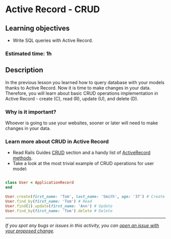 # Active Record - CRUD

## Learning objectives

- Write SQL queries with Active Record.

### Estimated time: 1h

## Description
In the previous lesson you learned how to query database with your models thanks to Active Record. Now it is time to make changes in your data.
Therefore, you will learn about basic CRUD operations implementation in Active Record - create (C), read (R), update (U), and delete (D). 

### Why is it important?
Whoever is going to use your websites, sooner or later will need to make changes in your data.

### Learn more about CRUD in Active Record

- Read Rails Guides [CRUD](https://guides.rubyonrails.org/active_record_basics.html#crud-reading-and-writing-data) section and a handy list of [ActiveRecord methods](https://medium.com/@oharacatherine/active-record-crud-operations-e2864a07657e).
- Take a look at the most trivial example of CRUD operations for user model:
```ruby

class User < ApplicationRecord
end

User.create(first_name: 'Tom', last_name: 'Smith', age: '37') # Create
User.find_by(first_name: 'Tom') # Read
User.find(1).update(first_name: 'Ann') # Update
User.find_by(first_name: 'Tom').delete # Delete
```

------

_If you spot any bugs or issues in this activity, you can [open an issue with your proposed change](https://github.com/microverseinc/curriculum-transversal-skills/blob/main/git-github/articles/open_issue.md)._
